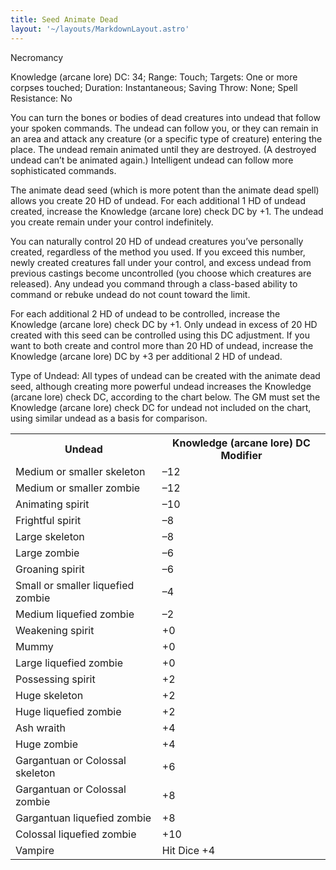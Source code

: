 ```yaml
---
title: Seed Animate Dead
layout: '~/layouts/MarkdownLayout.astro'
---
```

Necromancy

Knowledge (arcane lore) DC: 34; Range: Touch; Targets: One or more corpses
touched; Duration: Instantaneous; Saving Throw: None; Spell Resistance: No

You can turn the bones or bodies of dead creatures into undead that follow
your spoken commands. The undead can follow you, or they can remain in an area
and attack any creature (or a specific type of creature) entering the place.
The undead remain animated until they are destroyed. (A destroyed undead can’t
be animated again.) Intelligent undead can follow more sophisticated commands.

The animate dead seed (which is more potent than the animate dead spell)
allows you create 20 HD of undead. For each additional 1 HD of undead created,
increase the Knowledge (arcane lore) check DC by +1. The undead you create
remain under your control indefinitely.

You can naturally control 20 HD of undead creatures you’ve personally created,
regardless of the method you used. If you exceed this number, newly created
creatures fall under your control, and excess undead from previous castings
become uncontrolled (you choose which creatures are released). Any undead you
command through a class-based ability to command or rebuke undead do not count
toward the limit.

For each additional 2 HD of undead to be controlled, increase the Knowledge
(arcane lore) check DC by +1. Only undead in excess of 20 HD created with this
seed can be controlled using this DC adjustment. If you want to both create
and control more than 20 HD of undead, increase the Knowledge (arcane lore) DC
by +3 per additional 2 HD of undead.

Type of Undead: All types of undead can be created with the animate dead seed,
although creating more powerful undead increases the Knowledge (arcane lore)
check DC, according to the chart below. The GM must set the Knowledge (arcane
lore) check DC for undead not included on the chart, using similar undead as a
basis for comparison.


<table> <tr> <th> Undead </th> <th> Knowledge (arcane lore) DC Modifier </th> </tr> <tr> <td> Medium or smaller skeleton </td> <td> –12 </td> </tr> <tr class="shaded"> <td> Medium or smaller zombie </td> <td> –12 </td> </tr> <tr> <td> Animating spirit </td> <td> –10 </td> </tr> <tr class="shaded"> <td> Frightful spirit </td> <td> –8 </td> </tr> <tr> <td> Large skeleton </td> <td> –8 </td> </tr> <tr class="shaded"> <td> Large zombie </td> <td> –6 </td> </tr> <tr> <td> Groaning spirit </td> <td> –6 </td> </tr> <tr class="shaded"> <td> Small or smaller liquefied zombie </td> <td> –4 </td> </tr> <tr> <td> Medium liquefied zombie </td> <td> –2 </td> </tr> <tr class="shaded"> <td> Weakening spirit </td> <td> +0 </td> </tr> <tr> <td> Mummy </td> <td> +0 </td> </tr> <tr class="shaded"> <td> Large liquefied zombie </td> <td> +0 </td> </tr> <tr> <td> Possessing spirit </td> <td> +2 </td> </tr> <tr class="shaded"> <td> Huge skeleton </td> <td> +2 </td> </tr> <tr> <td> Huge liquefied zombie </td> <td> +2 </td> </tr> <tr class="shaded"> <td> Ash wraith </td> <td> +4 </td> </tr> <tr> <td> Huge zombie </td> <td> +4 </td> </tr> <tr class="shaded"> <td> Gargantuan or Colossal skeleton </td> <td> +6 </td> </tr> <tr> <td> Gargantuan or Colossal zombie </td> <td> +8 </td> </tr> <tr class="shaded"> <td> Gargantuan liquefied zombie </td> <td> +8 </td> </tr> <tr> <td> Colossal liquefied zombie </td> <td> +10 </td> </tr> <tr class="shaded"> <td> Vampire </td> <td> Hit Dice +4 </td> </tr> </table>



